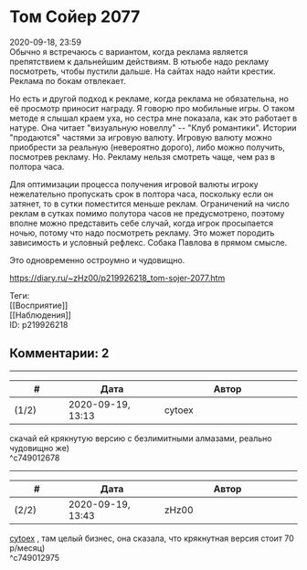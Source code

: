 Том Сойер 2077
==============

  
2020-09-18, 23:59  
 Обычно я встречаюсь с вариантом, когда реклама является препятствием к дальнейшим действиям. В ютьюбе надо рекламу посмотреть, чтобы пустили дальше. На сайтах надо найти крестик. Реклама по бокам отвлекает.   
   
 Но есть и другой подход к рекламе, когда реклама не обязательна, но её просмотр приносит награду. Я говорю про мобильные игры. О таком методе я слышал краем уха, но сестра мне показала, как это работает в натуре. Она читает "визуальную новеллу" -- "Клуб романтики". Истории "продаются" частями за игровую валюту. Игровую валюту можно приобрести за реальную (невероятно дорого), либо можно получить, посмотрев рекламу. Но. Рекламу нельзя смотреть чаще, чем раз в полтора часа.   
   
 Для оптимизации процесса получения игровой валюты игроку нежелательно пропускать срок в полтора часа, поскольку если он затянет, то в сутки поместится меньше реклам. Ограничений на число реклам в сутках помимо полутора часов не предусмотрено, поэтому вполне можно представить себе случай, когда игрок просыпается ночью, потому что надо посмотреть рекламу. Это может породить зависимость и условный рефлекс. Собака Павлова в прямом смысле.   
   
 Это одновременно остроумно и чудовищно.   
  
<https://diary.ru/~zHz00/p219926218_tom-sojer-2077.htm>  
  
Теги:  
[[Восприятие]]  
[[Наблюдения]]  
ID: p219926218  


Комментарии: 2
--------------

  


---



|         #         |              Дата              |                     Автор                     |           ID           |
| --- | --- | --- | --- |
| (1/2) | 2020-09-19, 13:13 | cytoex | c749012678 |

  
 скачай ей крякнутую версию с безлимитными алмазами, реально чудовищно же)   
 ^c749012678

---



|         #         |              Дата              |                     Автор                     |           ID           |
| --- | --- | --- | --- |
| (2/2) | 2020-09-19, 13:43 | zHz00 | c749012975 |

  
  [cytoex](http://citoex.diary.ru "diary//cytoex Гарантированная тайна переписки")  , там целый бизнес, она сказала, что крякнутная версия стоит 70 р/месяц)   
 ^c749012975